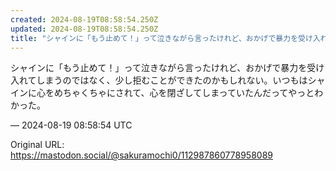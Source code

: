 ```yaml
---
created: 2024-08-19T08:58:54.250Z
updated: 2024-08-19T08:58:54.250Z
title: "シャインに「もう止めて！」って泣きながら言ったけれど、おかげで暴力を受け入れてしまうのではなく、少し拒むことができたのかもしれない。いつもはシャインに心をめちゃ[...]"
---
```


<p>シャインに「もう止めて！」って泣きながら言ったけれど、おかげで暴力を受け入れてしまうのではなく、少し拒むことができたのかもしれない。いつもはシャインに心をめちゃくちゃにされて、心を閉ざしてしまっていたんだってやっとわかった。</p>

&mdash; 2024-08-19 08:58:54 UTC

Original URL: https://mastodon.social/@sakuramochi0/112987860778958089

